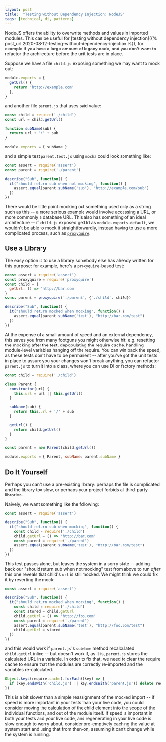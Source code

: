 ```yaml
---
layout: post
title:  "Testing without Dependency Injection: NodeJS"
tags: [technical, di, patterns]
---
```


NodeJS offers the ability to overwrite methods and values in imported modules. This can be useful for [testing without dependency injection]({% post_url 2020-08-12-testing-without-dependency-injection %}), for example if you have a large amount of legacy code, and you don't want to refactor the architecture before the unit tests are in place.

Suppose we have a file `child.js` exposing something we may want to mock out:

```javascript
module.exports = {
  getUrl() {
    return 'http://example.com'
  },
}
```

and another file `parent.js` that uses said value:

```javascript
const child = require('./child')
const url = child.getUrl()

function subName(sub) {
  return url + '/' + sub
}
    
module.exports = { subName }
```

and a simple test `parent.test.js` using `mocha` could look something like:

```javascript
const assert = require('assert')
const parent = require('./parent')

describe("Sub", function() {
  it("should return sub when not mocking", function() {
    assert.equal(parent.subName('sub'), "http://example.com/sub")
  })
})
```

There would be little point mocking out something used only as a string such as this -- a more serious example would involve accessing a URL, or more commonly a database URL. This also has something of an ideal architecture -- if `child.js` exposed getUrl as `module.exports.default`, we wouldn't be able to mock it straightforwardly, instead having to use a more complicated process, such as [`proxyquire`](https://www.npmjs.com/package/proxyquire).

Use a Library
-------------

The easy option is to use a library somebody else has already written for this purpose: for example, here's a `proxyquire`-based test:

```javascript
const assert = require('assert')
const proxyquire = require('proxyquire')
const child = {
  getUrl: () => 'http://bar.com'
}
const parent = proxyquire('./parent', {'./child': child})

describe("Sub", function() {
  it("should return mocked when mocking", function() {
    assert.equal(parent.subName('test'), "http://bar.com/test")
  })
})
```

At the expense of a small amount of speed and an external dependency, this saves you from many footguns you might otherwise hit: e.g. resetting the mocking after the test, depopulating the require cache, handling module-level variables hanging off the require. You can win back the speed, as these tests don't have to be permanent -- after you've got the unit tests in place to assure you your changes won't break anything, you can refactor `parent.js` to turn it into a class, where you can use DI or factory methods:

```javascript
const child = require('./child')

class Parent {
  constructor(url) {
    this.url = url || this.getUrl()
  }

  subName(sub) {
    return this.url + '/' + sub 
  }

  getUrl() {
    return child.getUrl()
  }
}

const parent = new Parent(child.getUrl())

module.exports = { Parent, subName: parent.subName }
```

Do It Yourself
--------------

Perhaps you can't use a pre-existing library: perhaps the file is complicated and the library too slow, or perhaps your project forbids all third-party libraries.

Naively, we want something like the following:

```javascript
const assert = require('assert')

describe("Sub", function() {
  it("should return sub when mocking", function() {
    const child = require('./child')
    child.getUrl = () => 'http://bar.com'
    const parent = require('./parent')
    assert.equal(parent.subName('test'), "http://bar.com/test")
  })
})
```

This test passes alone, but leaves the system in a sorry state -- adding back our "should return sub when not mocking" test from above to run *after* this one reveals that child's `url` is still mocked. We might think we could fix it by reverting the mock:

```javascript
const assert = require('assert')

describe("Sub", function() {
  it("should return mocked when mocking", function() {
    const child = require('./child')
    const stored = child.getUrl
    child.getUrl = () => 'http://foo.com'
    const parent = require('./parent')
    assert.equal(parent.subName('test'), "http://foo.com/test")
    child.getUrl = stored
  })
})
```

and this would work if `parent.js`'s `subName` method recalculated `child.getUrl` inline -- but doesn't work if, as it is, `parent.js` stores the calculated URL in a variable. In order to fix that, we need to clear the require cache to ensure that the modules are correctly re-imported and the variables re-calculated.

```javascript
Object.keys(require.cache).forEach((key) => {
  if (key.endsWith('child.js') || key.endsWith('parent.js')) delete require.cache[key]
})
```

This is a bit slower than a simple reassignment of the mocked import -- if speed is more important in your tests than your live code, you could consider moving the calculation of the child element into the scope of the individual functions, and out of the module itself. If speed is important in both your tests and your live code, and regenerating in your live code is slow enough to worry about, consider pre-emptively caching the value at system start and using that from then-on, assuming it can't change while the system is running.
